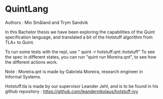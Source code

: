 # QuintLang

Authors : Mio Småland and Trym Sandvik


In this Bachelor thesis we have been exploring the capabilities of the Quint specification language, and translated a bit of the Hotstuff algorithm from TLA+ to Quint. 

To run some tests with the repl, use  " quint -r hotstuff.qnt::hotstuff"
To see the spec in different states, you can run "quint run Moreira.qnt", to see how the different actions work.

Note : Moreira.qnt is made by Gabriela Moreira, research engineer in Informal Systems.

Hotstuff.tla is made by our supervisor Leander Jehl, and is to be found in his github repository : https://github.com/leandernikolaus/hotstuff-ivy



